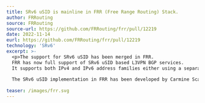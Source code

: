 ```yaml
---
title: SRv6 uSID is mainline in FRR (Free Range Routing) Stack.
author: FRRouting
source: FRRouting
source-url: https://github.com/FRRouting/frr/pull/12219
date: 2022-11-14
eurl: https://github.com/FRRouting/frr/pull/12219
technology: 'SRv6'
excerpt: >-
  <p>The support for SRv6 uSID has been merged in FRR. 
  FRR has now full support of SRv6 uSID based L3VPN BGP services.
  It supports both IPv4 and IPv6 address families either using a separate SRv6 Service SID for each address family (End.DT4 and End.DT6) or using a single SRv6 Service SID (End.DT46) for both. 
  
  The SRv6 uSID implementation in FRR has been developed by Carmine Scarpitta from the university of Rome tor Vergata.</p>
  
teaser: /images/frr.svg
---
```


